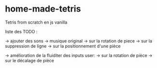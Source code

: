 # home-made-tetris

Tetris from scratch en js vanilla

liste des TODO :

-> ajouter des sons
    -> musique original
    -> sur la rotation de piece
    -> sur la suppression de ligne
    -> sur la positionnement d'une pièce

-> amélioration de la fluiditer des inputs user:
    -> sur la rotation de pièce
    -> sur le décalage de pièce